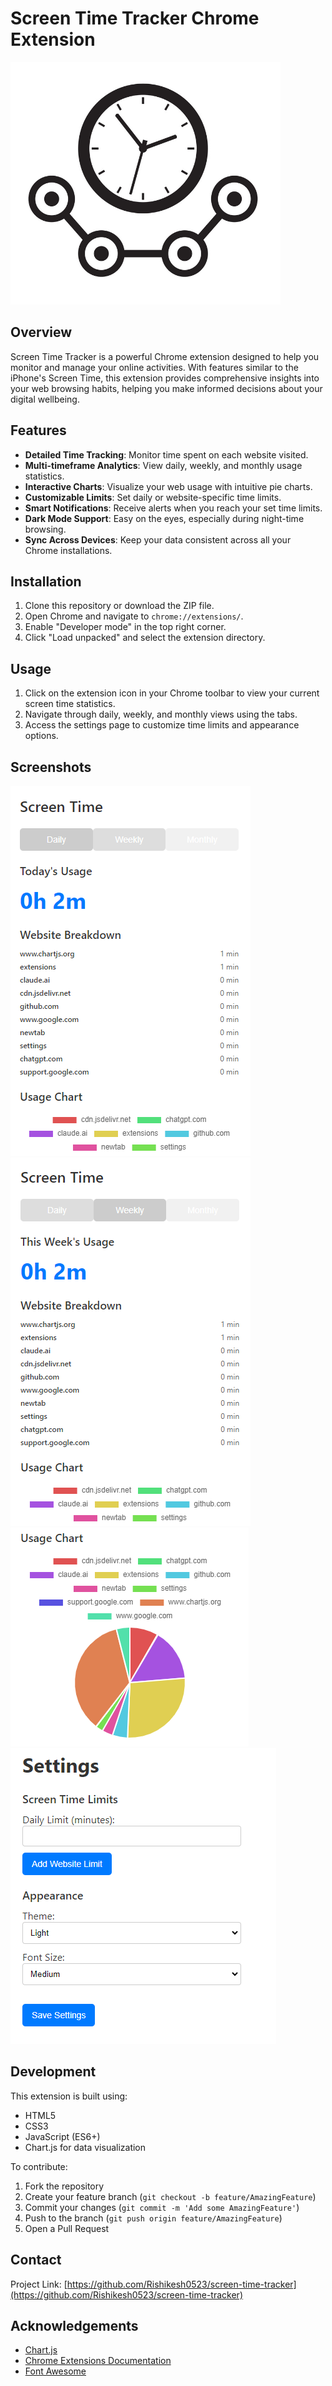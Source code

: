 # Screen Time Tracker Chrome Extension

![Screen Time Tracker Logo](images/icon128.png)

## Overview

Screen Time Tracker is a powerful Chrome extension designed to help you monitor and manage your online activities. With features similar to the iPhone's Screen Time, this extension provides comprehensive insights into your web browsing habits, helping you make informed decisions about your digital wellbeing.

## Features

- **Detailed Time Tracking**: Monitor time spent on each website visited.
- **Multi-timeframe Analytics**: View daily, weekly, and monthly usage statistics.
- **Interactive Charts**: Visualize your web usage with intuitive pie charts.
- **Customizable Limits**: Set daily or website-specific time limits.
- **Smart Notifications**: Receive alerts when you reach your set time limits.
- **Dark Mode Support**: Easy on the eyes, especially during night-time browsing.
- **Sync Across Devices**: Keep your data consistent across all your Chrome installations.

## Installation

1. Clone this repository or download the ZIP file.
2. Open Chrome and navigate to `chrome://extensions/`.
3. Enable "Developer mode" in the top right corner.
4. Click "Load unpacked" and select the extension directory.

## Usage

1. Click on the extension icon in your Chrome toolbar to view your current screen time statistics.
2. Navigate through daily, weekly, and monthly views using the tabs.
3. Access the settings page to customize time limits and appearance options.

## Screenshots

![Daily View](screenshots/daily_view.png)
![Weekly Stats](screenshots/weekly_stats.png)
![Usage Chart](screenshots/usage_chart.png)
![Settings Page](screenshots/settings_page.png)

## Development

This extension is built using:

- HTML5
- CSS3
- JavaScript (ES6+)
- Chart.js for data visualization

To contribute:

1. Fork the repository
2. Create your feature branch (`git checkout -b feature/AmazingFeature`)
3. Commit your changes (`git commit -m 'Add some AmazingFeature'`)
4. Push to the branch (`git push origin feature/AmazingFeature`)
5. Open a Pull Request

<!-- ## License

Distributed under the MIT License. See `LICENSE` for more information. -->

## Contact

Project Link: [https://github.com/Rishikesh0523/screen-time-tracker](https://github.com/Rishikesh0523/screen-time-tracker)

## Acknowledgements

- [Chart.js](https://www.chartjs.org/)
- [Chrome Extensions Documentation](https://developer.chrome.com/docs/extensions/)
- [Font Awesome](https://fontawesome.com)